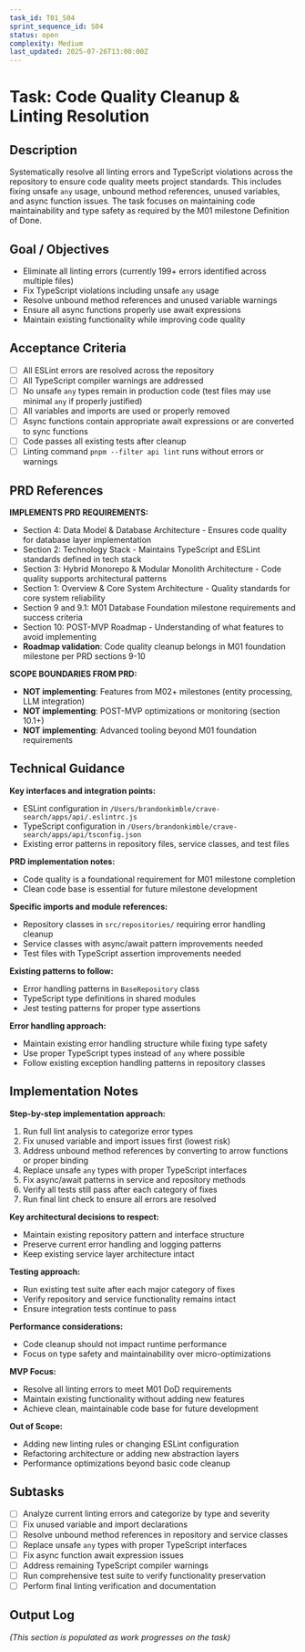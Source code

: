```yaml
---
task_id: T01_S04
sprint_sequence_id: S04
status: open
complexity: Medium
last_updated: 2025-07-26T13:00:00Z
---
```


# Task: Code Quality Cleanup & Linting Resolution

## Description

Systematically resolve all linting errors and TypeScript violations across the repository to ensure code quality meets project standards. This includes fixing unsafe `any` usage, unbound method references, unused variables, and async function issues. The task focuses on maintaining code maintainability and type safety as required by the M01 milestone Definition of Done.

## Goal / Objectives

- Eliminate all linting errors (currently 199+ errors identified across multiple files)
- Fix TypeScript violations including unsafe `any` usage
- Resolve unbound method references and unused variable warnings
- Ensure all async functions properly use await expressions
- Maintain existing functionality while improving code quality

## Acceptance Criteria

- [ ] All ESLint errors are resolved across the repository
- [ ] All TypeScript compiler warnings are addressed
- [ ] No unsafe `any` types remain in production code (test files may use minimal `any` if properly justified)
- [ ] All variables and imports are used or properly removed
- [ ] Async functions contain appropriate await expressions or are converted to sync functions
- [ ] Code passes all existing tests after cleanup
- [ ] Linting command `pnpm --filter api lint` runs without errors or warnings

## PRD References

**IMPLEMENTS PRD REQUIREMENTS:**

- Section 4: Data Model & Database Architecture - Ensures code quality for database layer implementation
- Section 2: Technology Stack - Maintains TypeScript and ESLint standards defined in tech stack
- Section 3: Hybrid Monorepo & Modular Monolith Architecture - Code quality supports architectural patterns
- Section 1: Overview & Core System Architecture - Quality standards for core system reliability
- Section 9 and 9.1: M01 Database Foundation milestone requirements and success criteria
- Section 10: POST-MVP Roadmap - Understanding of what features to avoid implementing
- **Roadmap validation**: Code quality cleanup belongs in M01 foundation milestone per PRD sections 9-10

**SCOPE BOUNDARIES FROM PRD:**

- **NOT implementing**: Features from M02+ milestones (entity processing, LLM integration)
- **NOT implementing**: POST-MVP optimizations or monitoring (section 10.1+)
- **NOT implementing**: Advanced tooling beyond M01 foundation requirements

## Technical Guidance

**Key interfaces and integration points:**
- ESLint configuration in `/Users/brandonkimble/crave-search/apps/api/.eslintrc.js`
- TypeScript configuration in `/Users/brandonkimble/crave-search/apps/api/tsconfig.json`
- Existing error patterns in repository files, service classes, and test files

**PRD implementation notes:**
- Code quality is a foundational requirement for M01 milestone completion
- Clean code base is essential for future milestone development

**Specific imports and module references:**
- Repository classes in `src/repositories/` requiring error handling cleanup
- Service classes with async/await pattern improvements needed
- Test files with TypeScript assertion improvements needed

**Existing patterns to follow:**
- Error handling patterns in `BaseRepository` class
- TypeScript type definitions in shared modules
- Jest testing patterns for proper type assertions

**Error handling approach:**
- Maintain existing error handling structure while fixing type safety
- Use proper TypeScript types instead of `any` where possible
- Follow existing exception handling patterns in repository classes

## Implementation Notes

**Step-by-step implementation approach:**
1. Run full lint analysis to categorize error types
2. Fix unused variable and import issues first (lowest risk)
3. Address unbound method references by converting to arrow functions or proper binding
4. Replace unsafe `any` types with proper TypeScript interfaces
5. Fix async/await patterns in service and repository methods
6. Verify all tests still pass after each category of fixes
7. Run final lint check to ensure all errors are resolved

**Key architectural decisions to respect:**
- Maintain existing repository pattern and interface structure
- Preserve current error handling and logging patterns
- Keep existing service layer architecture intact

**Testing approach:**
- Run existing test suite after each major category of fixes
- Verify repository and service functionality remains intact
- Ensure integration tests continue to pass

**Performance considerations:**
- Code cleanup should not impact runtime performance
- Focus on type safety and maintainability over micro-optimizations

**MVP Focus:**
- Resolve all linting errors to meet M01 DoD requirements
- Maintain existing functionality without adding new features
- Achieve clean, maintainable code base for future development

**Out of Scope:**
- Adding new linting rules or changing ESLint configuration
- Refactoring architecture or adding new abstraction layers
- Performance optimizations beyond basic code cleanup

## Subtasks

- [ ] Analyze current linting errors and categorize by type and severity
- [ ] Fix unused variable and import declarations
- [ ] Resolve unbound method references in repository and service classes
- [ ] Replace unsafe `any` types with proper TypeScript interfaces
- [ ] Fix async function await expression issues
- [ ] Address remaining TypeScript compiler warnings
- [ ] Run comprehensive test suite to verify functionality preservation
- [ ] Perform final linting verification and documentation

## Output Log

_(This section is populated as work progresses on the task)_